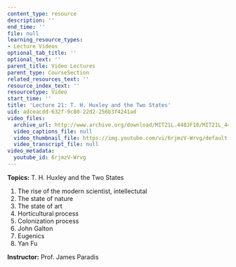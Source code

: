 ```yaml
---
content_type: resource
description: ''
end_time: ''
file: null
learning_resource_types:
- Lecture Videos
optional_tab_title: ''
optional_text: ''
parent_title: Video Lectures
parent_type: CourseSection
related_resources_text: ''
resource_index_text: ''
resourcetype: Video
start_time: ''
title: 'Lecture 21: T. H. Huxley and the Two States'
uid: adceacdd-632f-9c80-22d2-256b3f4241ad
video_files:
  archive_url: http://www.archive.org/download/MIT21L.448JF10/MIT21L_448JF10_lec21_300k.mp4
  video_captions_file: null
  video_thumbnail_file: https://img.youtube.com/vi/6rjmzV-Wrvg/default.jpg
  video_transcript_file: null
video_metadata:
  youtube_id: 6rjmzV-Wrvg
---
```


**Topics:** T. H. Huxley and the Two States

1.  The rise of the modern scientist, intellectutal
2.  The state of nature
3.  The state of art
4.  Horticultural process
5.  Colonization process
6.  John Galton
7.  Eugenics
8.  Yan Fu

**Instructor:** Prof. James Paradis